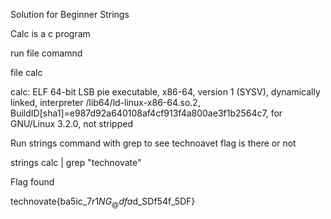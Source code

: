 Solution for Beginner Strings

Calc is a c program 

run file comamnd 

file calc

calc: ELF 64-bit LSB pie executable, x86-64, version 1 (SYSV), dynamically linked, interpreter /lib64/ld-linux-x86-64.so.2, BuildID[sha1]=e987d92a640108af4cf913f4a800ae3f1b2564c7, for GNU/Linux 3.2.0, not stripped

Run strings command with grep to see technoavet flag is there or not

strings calc | grep "technovate"

Flag found 

technovate{ba5ic_$7r1NG_@dfa$d_SDf54f_5DF}